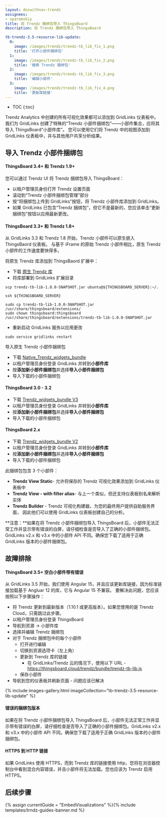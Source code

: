 ```yaml
---
layout: docwithnav-trendz
assignees:
- vparomskiy
title: 将 Trendz 捆绑包导入 ThingsBoard
description: 将 Trendz 捆绑包导入 ThingsBoard

tb-trendz-3.5-resource-lib-update:
  0:
    image: /images/trendz/trendz-tb_lib_fix_1.png
    title: '打开小部件捆绑包'
  1:
    image: /images/trendz/trendz-tb_lib_fix_2.png
    title: '搜索 Trendz 捆绑包'
  2:
    image: /images/trendz/trendz-tb_lib_fix_3.png
    title: '编辑小部件'
  3:
    image: /images/trendz/trendz-tb_lib_fix_4.png
    title: '更新库链接'
---
```


* TOC
{:toc}

Trendz Analytics 中创建的所有可视化效果都可以添加到 GridLinks 仪表板中。我们为 GridLinks 创建了特殊的“Trendz 小部件捆绑包”——小部件集合，应将其导入 ThingsBoard“小部件库”。
您可以使用它们将 Trendz 中的视图添加到 GridLinks 仪表板中，并与其他用户共享分析结果。

## 导入 Trendz 小部件捆绑包

#### ThingsBoard 3.4+ 和 Trendz 1.9+
您可以通过 Trendz UI 将 Trendz 捆绑包导入 ThingsBoard：

* 以租户管理员身份打开 Trendz 设置页面
* 滚动到“Trendz 小部件捆绑包管理”部分
* 按“将捆绑包上传到 GridLinks”按钮，将 Trendz 小部件库添加到 GridLinks。
* 如果 GridLinks 已包含“Trendz 捆绑包”，但它不是最新的，您应该单击“更新捆绑包”按钮以应用最新更改。

#### ThingsBoard 3.3+ 和 Trendz 1.8+
从 GridLinks 3.3 和 Trendz 1.8 开始，Trendz 小部件可以原生嵌入 ThingsBaord 仪表板。
与基于 iFrame 的原始 Trendz 小部件相比，原生 Trendz 小部件的工作速度要快得多。

将原生 Trendz 库添加到 ThingsBaord 扩展中：
* 下载 <a href="https://dist.thingsboard.io/trendz-tb-lib-1.8.0-SNAPSHOT.jar" download target="_blank">原生 Trendz 库</a>
* 将库部署到 GridLinks 扩展目录

```
scp trendz-tb-lib-1.8.0-SNAPSHOT.jar ubuntu@${THINGSBOARD_SERVER}:~/.

ssh ${THINGSBOARD_SERVER}

sudo cp trendz-tb-lib-1.0.0-SNAPSHOT.jar /usr/share/thingsboard/extensions/
sudo chown thingsboard:thingsboard /usr/share/thingsboard/extensions/trendz-tb-lib-1.0.0-SNAPSHOT.jar
```

* 重新启动 GridLinks 服务以应用更改

```
sudo service gridlinks restart
```

导入原生 Trendz 小部件捆绑包
* 下载 <a href="https://dist.thingsboard.io/native_trendz_bundle.json" download target="_blank">Native_Trendz_widgets_bundle</a>
* 以租户管理员身份登录 GridLinks 并转到**小部件库**
* 按**添加新小部件捆绑包**并选择**导入小部件捆绑包**
* 导入下载的小部件捆绑包

#### ThingsBoard 3.0 - 3.2
* 下载 <a href="https://dist.thingsboard.io/trendz_bundle_tb3.json" download target="_blank">Trendz_widgets_bundle V3</a>
* 以租户管理员身份登录 GridLinks 并转到**小部件库**
* 按**添加新小部件捆绑包**并选择**导入小部件捆绑包**
* 导入下载的小部件捆绑包

#### ThingsBoard 2.x
* 下载 <a href="https://dist.thingsboard.io/trendz_bundle_tb2.json" download target="_blank">Trendz_widgets_bundle V2</a>
* 以租户管理员身份登录 GridLinks 并转到**小部件库**
* 按**添加新小部件捆绑包**并选择**导入小部件捆绑包**
* 导入下载的小部件捆绑包

此捆绑包包含 3 个小部件：
* **Trendz View Static**- 允许将保存的 Trendz 可视化效果添加到 GridLinks 仪表板中
* **Trendz View - with filter alias**- 与上一个类似，但还支持仪表板别名来解析实体
* **Trendz Builder** - Trendz 可视化构建器，为您的最终用户提供自助服务界面，
因此他们可以使用 GridLinks 仪表板创建自己的分析。

**注意：**如果在将 Trendz 小部件捆绑包导入 ThingsBoard 后，小部件无法正常工作并显示带有错误的白屏，请仔细检查是否导入了正确的小部件捆绑包。GridLinks v2.x 和 v3.x 中的小部件 API 不同。确保您下载了适用于正确 GridLinks 版本的小部件捆绑包。

## 故障排除

#### ThingsBoard 3.5+ 空白小部件带有错误
从 GridLinks 3.5 开始，我们使用 Angular 15，并且应该更新库链接，因为标准链接加载基于 Angluar 12 的库，它与 Angular 15 不兼容。
要解决此问题，您应该按照以下步骤操作：

* 将 Trendz 更新到最新版本（1.10.1 或更高版本）。如果您使用的是 Trendz Cloud，只需跳过此步骤。
* 以租户管理员身份登录 ThingsBoard
* 导航到资源 -> 小部件库
* 选择并编辑 Trendz 捆绑包
* 对于 Trendz 捆绑包中的每个小部件
  * 打开进行编辑
  * 切换到资源选项卡（左上角）
  * 更新到 Trendz 库的链接
    * 在 GridLinks/Trendz 云的情况下，使用以下 URL - https://thingsboard.cloud/trendz/bundle/trendz-tb-lib.js
  * 保存小部件
* 导航到您的仪表板并刷新页面 - 问题应该已解决

{% include images-gallery.html imageCollection="tb-trendz-3.5-resource-lib-update" %}

#### 错误的捆绑包版本
如果在将 Trendz 小部件捆绑包导入 ThingsBoard 后，小部件无法正常工作并显示带有错误的白屏，请仔细检查是否导入了正确的小部件捆绑包。GridLinks v2.x 和 v3.x 中的小部件 API 不同。确保您下载了适用于正确 GridLinks 版本的小部件捆绑包。

#### HTTPS 到 HTTP 链接
如果 GridLinks 使用 HTTPS，而到 Trendz 库的链接使用 http，您将在浏览器控制台中看到混合内容错误，并且小部件将无法加载。您也应该为 Trendz 启用 HTTPS。


## 后续步骤

{% assign currentGuide = "EmbedVisualizations" %}{% include templates/trndz-guides-banner.md %}